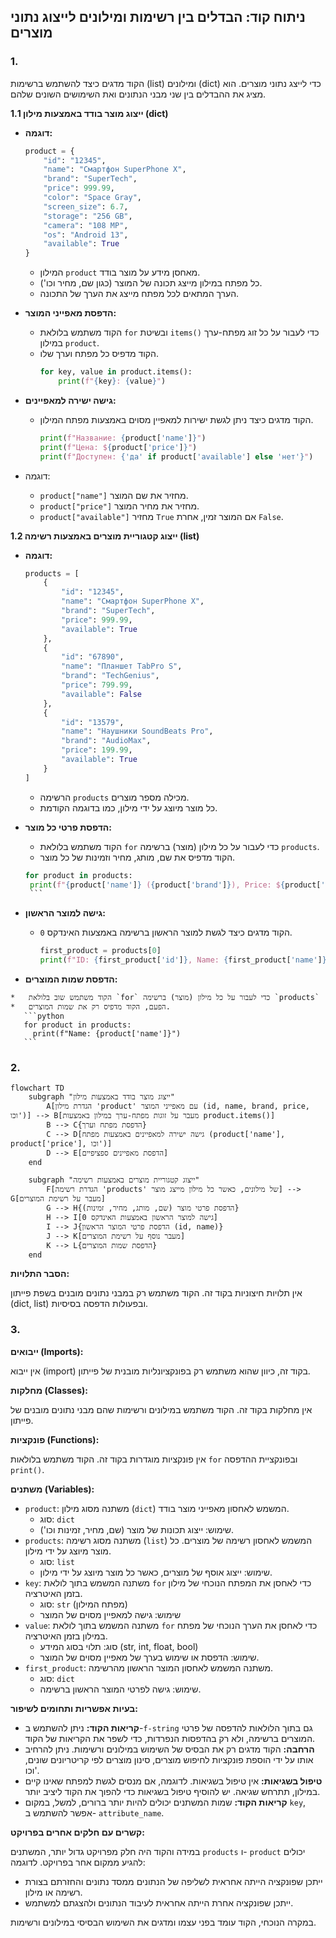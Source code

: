 ## ניתוח קוד: הבדלים בין רשימות ומילונים לייצוג נתוני מוצרים

### 1. <algorithm>

הקוד מדגים כיצד להשתמש ברשימות (list) ומילונים (dict) כדי לייצג נתוני מוצרים.
הוא מציג את ההבדלים בין שני מבני הנתונים ואת השימושים השונים שלהם.

**1.1 ייצוג מוצר בודד באמצעות מילון (dict)**

*   **דוגמה:**
    ```python
    product = {
        "id": "12345",
        "name": "Смартфон SuperPhone X",
        "brand": "SuperTech",
        "price": 999.99,
        "color": "Space Gray",
        "screen_size": 6.7,
        "storage": "256 GB",
        "camera": "108 MP",
        "os": "Android 13",
        "available": True
    }
    ```

    *   המילון `product` מאחסן מידע על מוצר בודד.
    *   כל מפתח במילון מייצג תכונה של המוצר (כגון שם, מחיר וכו').
    *   הערך המתאים לכל מפתח מייצג את הערך של התכונה.

*   **הדפסת מאפייני המוצר:**

    *   הקוד משתמש בלולאת `for` ובשיטת `items()` כדי לעבור על כל זוג מפתח-ערך במילון `product`.
    *   הקוד מדפיס כל מפתח וערך שלו.
        ```python
        for key, value in product.items():
            print(f"{key}: {value}")
        ```
*   **גישה ישירה למאפיינים:**

    *   הקוד מדגים כיצד ניתן לגשת ישירות למאפיין מסוים באמצעות מפתח המילון.
         ```python
        print(f"Название: {product['name']}")
        print(f"Цена: ${product['price']}")
        print(f"Доступен: {'да' if product['available'] else 'нет'}")
        ```
*   דוגמה:

    *   `product["name"]` מחזיר את שם המוצר.
    *   `product["price"]` מחזיר את מחיר המוצר.
    *   `product["available"]` מחזיר `True` אם המוצר זמין, אחרת `False`.

**1.2 ייצוג קטגוריית מוצרים באמצעות רשימה (list)**

*   **דוגמה:**
    ```python
    products = [
        {
            "id": "12345",
            "name": "Смартфон SuperPhone X",
            "brand": "SuperTech",
            "price": 999.99,
            "available": True
        },
        {
            "id": "67890",
            "name": "Планшет TabPro S",
            "brand": "TechGenius",
            "price": 799.99,
            "available": False
        },
        {
            "id": "13579",
            "name": "Наушники SoundBeats Pro",
            "brand": "AudioMax",
            "price": 199.99,
            "available": True
        }
    ]
    ```
    *   הרשימה `products` מכילה מספר מוצרים.
    *   כל מוצר מיוצג על ידי מילון, כמו בדוגמה הקודמת.
*   **הדפסת פרטי כל מוצר:**

    *   הקוד משתמש בלולאת `for` כדי לעבור על כל מילון (מוצר) ברשימה `products`.
    *   הקוד מדפיס את שם, מותג, מחיר וזמינות של כל מוצר.
       ```python
       for product in products:
        print(f"{product['name']} ({product['brand']}), Price: ${product['price']}, Available: {'Yes' if product['available'] else 'No'}")
        ```
*   **גישה למוצר הראשון:**

    *   הקוד מדגים כיצד לגשת למוצר הראשון ברשימה באמצעות האינדקס `0`.
         ```python
        first_product = products[0]
        print(f"ID: {first_product['id']}, Name: {first_product['name']}")
        ```
*    **הדפסת שמות המוצרים:**

    *   הקוד משתמש שוב בלולאת `for` כדי לעבור על כל מילון (מוצר) ברשימה `products`
    *   הפעם, הקוד מדפיס רק את שמות המוצרים.
       ```python
       for product in products:
         print(f"Name: {product['name']}")
       ```

### 2. <mermaid>

```mermaid
flowchart TD
    subgraph "ייצוג מוצר בודד באמצעות מילון"
        A[הגדרת מילון 'product' עם מאפייני המוצר (id, name, brand, price, וכו')] --> B[מעבר על זוגות מפתח-ערך במילון באמצעות product.items()]
        B --> C{הדפסת מפתח וערך}
        C --> D[גישה ישירה למאפיינים באמצעות מפתח (product['name'], product['price'], וכו')]
        D --> E[הדפסת מאפיינים ספציפיים]
    end

    subgraph "ייצוג קטגוריית מוצרים באמצעות רשימה"
        F[הגדרת רשימה 'products' של מילונים, כאשר כל מילון מייצג מוצר] --> G[מעבר על רשימת המוצרים]
        G --> H{הדפסת פרטי מוצר (שם, מותג, מחיר, זמינות)}
        H --> I[גישה למוצר הראשון באמצעות האינדקס 0]
        I --> J{הדפסת פרטי המוצר הראשון (id, name)}
        J --> K[מעבר נוסף על רשימת המוצרים]
        K --> L{הדפסת שמות המוצרים}
    end
```

**הסבר התלויות:**

אין תלויות חיצוניות בקוד זה. הקוד משתמש רק במבני נתונים מובנים בשפת פייתון (dict, list) ובפעולות הדפסה בסיסיות.

### 3. <explanation>

**ייבואים (Imports):**

אין ייבוא (import) בקוד זה, כיוון שהוא משתמש רק בפונקציונליות מובנית של פייתון.

**מחלקות (Classes):**

אין מחלקות בקוד זה. הקוד משתמש במילונים ורשימות שהם מבני נתונים מובנים של פייתון.

**פונקציות (Functions):**

אין פונקציות מוגדרות בקוד זה. הקוד משתמש בלולאות `for` ובפונקציית ההדפסה `print()`.

**משתנים (Variables):**

*   `product`: משתנה מסוג מילון (`dict`) המשמש לאחסון מאפייני מוצר בודד.
    *   סוג: `dict`
    *   שימוש: ייצוג תכונות של מוצר (שם, מחיר, זמינות וכו').
*   `products`: משתנה מסוג רשימה (`list`) המשמש לאחסון רשימה של מוצרים. כל מוצר מיוצג על ידי מילון.
    *   סוג: `list`
    *   שימוש: ייצוג אוסף של מוצרים, כאשר כל מוצר מיוצג על ידי מילון.
*   `key`: משתנה המשמש בתוך לולאת `for` כדי לאחסן את המפתח הנוכחי של מילון בזמן האיטרציה.
    *   סוג: `str` (מפתח המילון)
    *   שימוש: גישה למאפיין מסוים של המוצר
*   `value`: משתנה המשמש בתוך לולאת `for` כדי לאחסן את הערך הנוכחי של מפתח במילון בזמן האיטרציה.
    *   סוג: תלוי בסוג המידע (str, int, float, bool)
    *   שימוש: הדפסת או שימוש בערך של מאפיין מסוים של המוצר.
*   `first_product`: משתנה המשמש לאחסון המוצר הראשון מהרשימה.
    *   סוג: `dict`
    *   שימוש: גישה לפרטי המוצר הראשון ברשימה.

**בעיות אפשריות ותחומים לשיפור:**

*   **קריאות הקוד:** ניתן להשתמש ב-`f-string` גם בתוך הלולאות להדפסה של פרטי המוצרים ברשימה, ולא רק בהדפסות הנפרדות, כדי לשפר את הקריאות של הקוד.
*   **הרחבה:** הקוד מדגים רק את הבסיס של השימוש במילונים ורשימות. ניתן להרחיב אותו על ידי הוספת פונקציות לחיפוש מוצרים, סינון מוצרים לפי קריטריונים שונים, וכו'.
*   **טיפול בשגיאות:** אין טיפול בשגיאות. לדוגמה, אם מנסים לגשת למפתח שאינו קיים במילון, תתרחש שגיאה. יש להוסיף טיפול בשגיאות כדי להפוך את הקוד ליציב יותר.
*   **קריאות הקוד:** שמות המשתנים יכולים להיות יותר ברורים, למשל, במקום `key`, אפשר להשתמש ב- `attribute_name`.

**קשרים עם חלקים אחרים בפרויקט:**

במידה והקוד היה חלק מפרויקט גדול יותר, המשתנים `products` ו- `product` יכולים להגיע ממקום אחר בפרויקט. לדוגמה:

*   ייתכן שפונקציה הייתה אחראית לשליפה של הנתונים ממסד נתונים והחזרתם בצורת רשימה או מילון.
*   ייתכן שפונקציה אחרת הייתה אחראית לעיבוד הנתונים ולהצגתם למשתמש.

במקרה הנוכחי, הקוד עומד בפני עצמו ומדגים את השימוש הבסיסי במילונים ורשימות.